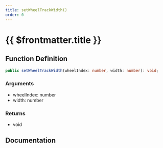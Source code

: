 ```yaml
---
title: setWheelTrackWidth()
order: 0
---
```


# {{ $frontmatter.title }}

## Function Definition

```ts
public setWheelTrackWidth(wheelIndex: number, width: number): void;
```

### Arguments

* wheelIndex: number
* width: number

### Returns

* void

## Documentation

<!--@include: ./parts/setWheelTrackWidth.md-->
